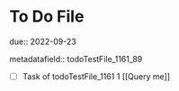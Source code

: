 # To Do File

due:: 2022-09-23

metadatafield:: todoTestFile_1161_89

- [ ] Task of todoTestFile_1161 1 [[Query me]]
